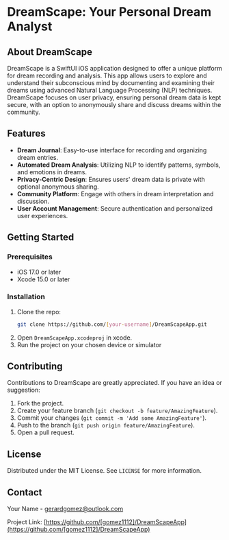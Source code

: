 # DreamScape: Your Personal Dream Analyst

## About DreamScape
DreamScape is a SwiftUI iOS application designed to offer a unique platform for dream recording and analysis. This app allows users to explore and understand their subconscious mind by documenting and examining their dreams using advanced Natural Language Processing (NLP) techniques. DreamScape focuses on user privacy, ensuring personal dream data is kept secure, with an option to anonymously share and discuss dreams within the community.

## Features
- **Dream Journal**: Easy-to-use interface for recording and organizing dream entries.
- **Automated Dream Analysis**: Utilizing NLP to identify patterns, symbols, and emotions in dreams.
- **Privacy-Centric Design**: Ensures users' dream data is private with optional anonymous sharing.
- **Community Platform**: Engage with others in dream interpretation and discussion.
- **User Account Management**: Secure authentication and personalized user experiences.

## Getting Started
### Prerequisites
- iOS 17.0 or later
- Xcode 15.0 or later

### Installation
1. Clone the repo:
   ```sh
   git clone https://github.com/[your-username]/DreamScapeApp.git
2. Open `DreamScapeApp.xcodeproj` in xcode.
3. Run the project on your chosen device or simulator

## Contributing

Contributions to DreamScape are greatly appreciated. If you have an idea or suggestion:

1. Fork the project.
2. Create your feature branch (`git checkout -b feature/AmazingFeature`).
3. Commit your changes (`git commit -m 'Add some AmazingFeature'`).
4. Push to the branch (`git push origin feature/AmazingFeature`).
5. Open a pull request.

## License

Distributed under the MIT License. See `LICENSE` for more information.

## Contact

Your Name - [gerardgomez@outlook.com](mailto:gerardgomez@outlook.com)

Project Link: [https://github.com/[gomez1112]/DreamScapeApp](https://github.com/[gomez1112]/DreamScapeApp)


